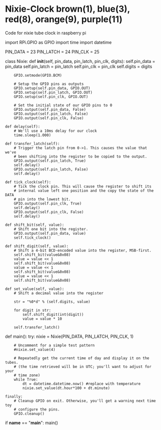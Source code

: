 # Nixie-Clock brown(1), blue(3), red(8), orange(9), purple(11)
Code for nixie tube clock in raspberry pi

import RPi.GPIO as GPIO
import time
import datetime

PIN_DATA = 23
PIN_LATCH = 24
PIN_CLK = 25

class Nixie:
    def __init__(self, pin_data, pin_latch, pin_clk, digits):
        self.pin_data = pin_data
        self.pin_latch = pin_latch
        self.pin_clk = pin_clk
        self.digits = digits

        GPIO.setmode(GPIO.BCM)

        # Setup the GPIO pins as outputs
        GPIO.setup(self.pin_data, GPIO.OUT)
        GPIO.setup(self.pin_latch, GPIO.OUT)
        GPIO.setup(self.pin_clk, GPIO.OUT)

        # Set the initial state of our GPIO pins to 0
        GPIO.output(self.pin_data, False)
        GPIO.output(self.pin_latch, False)
        GPIO.output(self.pin_clk, False)

    def delay(self):
        # We'll use a 10ms delay for our clock
        time.sleep(1.000)

    def transfer_latch(self):
        # Trigger the latch pin from 0->1. This causes the value that we've
        # been shifting into the register to be copied to the output.
        GPIO.output(self.pin_latch, True)
        self.delay()
        GPIO.output(self.pin_latch, False)
        self.delay()

    def tick_clock(self):
        # Tick the clock pin. This will cause the register to shift its
        # internal value left one position and the copy the state of the DATA
        # pin into the lowest bit.
        GPIO.output(self.pin_clk, True)
        self.delay()
        GPIO.output(self.pin_clk, False)
        self.delay()

    def shift_bit(self, value):
        # Shift one bit into the register.
        GPIO.output(self.pin_data, value)
        self.tick_clock()

    def shift_digit(self, value):
        # Shift a 4-bit BCD-encoded value into the register, MSB-first.
        self.shift_bit(value&0x08)
        value = value << 1
        self.shift_bit(value&0x08)
        value = value << 1
        self.shift_bit(value&0x08)
        value = value << 1
        self.shift_bit(value&0x08)

    def set_value(self, value):
        # Shift a decimal value into the register

        str = "%0*d" % (self.digits, value)

        for digit in str:
            self.shift_digit(int(digit))
            value = value * 10

        self.transfer_latch()

def main():
    try:
        nixie = Nixie(PIN_DATA, PIN_LATCH, PIN_CLK, 1)

        # Uncomment for a simple test pattern
        #nixie.set_value(4)

        # Repeatedly get the current time of day and display it on the tubes.
        # (the time retrieved will be in UTC; you'll want to adjust for your
        # time zone)
        while True:
            dt = datetime.datetime.now() #replace with temperature
            nixie.set_value(dt.hour*100 + dt.minute)

    finally:
        # Cleanup GPIO on exit. Otherwise, you'll get a warning next time toy
        # configure the pins.
        GPIO.cleanup()

if __name__ == "__main__":
    main()
